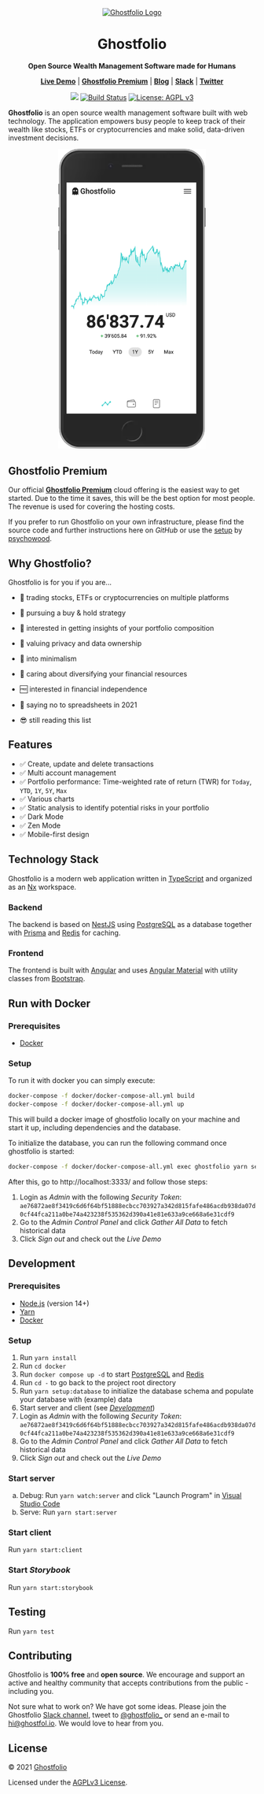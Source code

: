 <div align="center">
  <a href="https://ghostfol.io">
    <img
      alt="Ghostfolio Logo"
      src="https://avatars.githubusercontent.com/u/82473144?s=200"
      width="100"
    />
  </a>

  <h1>Ghostfolio</h1>
  <p>
    <strong>Open Source Wealth Management Software made for Humans</strong>
  </p>
  <p>
    <a href="https://ghostfol.io"><strong>Live Demo</strong></a> | <a href="https://ghostfol.io/pricing"><strong>Ghostfolio Premium</strong></a> | <a href="https://ghostfol.io/en/blog/2021/07/hello-ghostfolio"><strong>Blog</strong></a> | <a href="https://join.slack.com/t/ghostfolio/shared_invite/zt-vsaan64h-F_I0fEo5M0P88lP9ibCxFg"><strong>Slack</strong></a> | <a href="https://twitter.com/ghostfolio_"><strong>Twitter</strong></a>
  </p>
  <p>
    <a href="#contributing">
      <img src="https://img.shields.io/badge/contributions-welcome-orange.svg"/></a>
    <a href="https://travis-ci.com/github/ghostfolio/ghostfolio" rel="nofollow">
      <img src="https://travis-ci.com/ghostfolio/ghostfolio.svg?branch=main" alt="Build Status"/></a>
    <a href="https://www.gnu.org/licenses/agpl-3.0" rel="nofollow">
      <img src="https://img.shields.io/badge/License-AGPL%20v3-blue.svg" alt="License: AGPL v3"/></a>
  </p>
</div>

**Ghostfolio** is an open source wealth management software built with web technology. The application empowers busy people to keep track of their wealth like stocks, ETFs or cryptocurrencies and make solid, data-driven investment decisions.

<div align="center">
  <img src="./apps/client/src/assets/images/screenshot.png" width="300">
</div>

## Ghostfolio Premium

Our official **[Ghostfolio Premium](https://ghostfol.io/pricing)** cloud offering is the easiest way to get started. Due to the time it saves, this will be the best option for most people. The revenue is used for covering the hosting costs.

If you prefer to run Ghostfolio on your own infrastructure, please find the source code and further instructions here on _GitHub_ or use the [setup](https://github.com/psychowood/ghostfolio-docker) by [psychowood](https://github.com/psychowood).

## Why Ghostfolio?

Ghostfolio is for you if you are...

- 💼 trading stocks, ETFs or cryptocurrencies on multiple platforms

- 🏦 pursuing a buy & hold strategy

- 🎯 interested in getting insights of your portfolio composition

- 👻 valuing privacy and data ownership

- 🧘 into minimalism

- 🧺 caring about diversifying your financial resources

- 🆓 interested in financial independence

- 🙅 saying no to spreadsheets in 2021

- 😎 still reading this list

## Features

- ✅ Create, update and delete transactions
- ✅ Multi account management
- ✅ Portfolio performance: Time-weighted rate of return (TWR) for `Today`, `YTD`, `1Y`, `5Y`, `Max`
- ✅ Various charts
- ✅ Static analysis to identify potential risks in your portfolio
- ✅ Dark Mode
- ✅ Zen Mode
- ✅ Mobile-first design

## Technology Stack

Ghostfolio is a modern web application written in [TypeScript](https://www.typescriptlang.org) and organized as an [Nx](https://nx.dev) workspace.

### Backend

The backend is based on [NestJS](https://nestjs.com) using [PostgreSQL](https://www.postgresql.org) as a database together with [Prisma](https://www.prisma.io) and [Redis](https://redis.io) for caching.

### Frontend

The frontend is built with [Angular](https://angular.io) and uses [Angular Material](https://material.angular.io) with utility classes from [Bootstrap](https://getbootstrap.com).

## Run with Docker

### Prerequisites

- [Docker](https://www.docker.com/products/docker-desktop)

### Setup

To run it with docker you can simply execute:

```bash
docker-compose -f docker/docker-compose-all.yml build
docker-compose -f docker/docker-compose-all.yml up
```

This will build a docker image of ghostfolio locally on your machine and start it up, including dependencies and the database.

To initialize the database, you can run the following command once ghostfolio is started:
```bash
docker-compose -f docker/docker-compose-all.yml exec ghostfolio yarn setup:database
```

After this, go to http://localhost:3333/ and follow those steps:

1. Login as _Admin_ with the following _Security Token_: `ae76872ae8f3419c6d6f64bf51888ecbcc703927a342d815fafe486acdb938da07d0cf44fca211a0be74a423238f535362d390a41e81e633a9ce668a6e31cdf9`
1. Go to the _Admin Control Panel_ and click _Gather All Data_ to fetch historical data
1. Click _Sign out_ and check out the _Live Demo_


## Development

### Prerequisites

- [Node.js](https://nodejs.org/en/download) (version 14+)
- [Yarn](https://yarnpkg.com/en/docs/install)
- [Docker](https://www.docker.com/products/docker-desktop)

### Setup

1. Run `yarn install`
1. Run `cd docker`
1. Run `docker compose up -d` to start [PostgreSQL](https://www.postgresql.org) and [Redis](https://redis.io)
1. Run `cd -` to go back to the project root directory
1. Run `yarn setup:database` to initialize the database schema and populate your database with (example) data
1. Start server and client (see [_Development_](#Development))
1. Login as _Admin_ with the following _Security Token_: `ae76872ae8f3419c6d6f64bf51888ecbcc703927a342d815fafe486acdb938da07d0cf44fca211a0be74a423238f535362d390a41e81e633a9ce668a6e31cdf9`
1. Go to the _Admin Control Panel_ and click _Gather All Data_ to fetch historical data
1. Click _Sign out_ and check out the _Live Demo_

### Start server

<ol type="a">
  <li>Debug: Run <code>yarn watch:server</code> and click "Launch Program" in <a href="https://code.visualstudio.com">Visual Studio Code</a></li>
  <li>Serve: Run <code>yarn start:server</code></li>
</ol>

### Start client

Run `yarn start:client`

### Start _Storybook_

Run `yarn start:storybook`

## Testing

Run `yarn test`

## Contributing

Ghostfolio is **100% free** and **open source**. We encourage and support an active and healthy community that accepts contributions from the public - including you.

Not sure what to work on? We have got some ideas. Please join the Ghostfolio [Slack channel](https://join.slack.com/t/ghostfolio/shared_invite/zt-vsaan64h-F_I0fEo5M0P88lP9ibCxFg), tweet to [@ghostfolio\_](https://twitter.com/ghostfolio_) or send an e-mail to hi@ghostfol.io. We would love to hear from you.

## License

© 2021 [Ghostfolio](https://ghostfol.io)

Licensed under the [AGPLv3 License](https://www.gnu.org/licenses/agpl-3.0.html).
